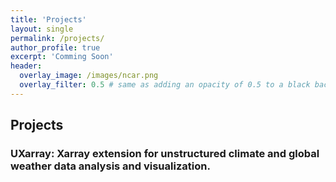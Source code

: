 ```yaml
---
title: 'Projects'
layout: single
permalink: /projects/
author_profile: true
excerpt: 'Comming Soon'
header:
  overlay_image: /images/ncar.png
  overlay_filter: 0.5 # same as adding an opacity of 0.5 to a black background
---
```


## Projects

### UXarray: Xarray extension for unstructured climate and global weather data analysis and visualization.
